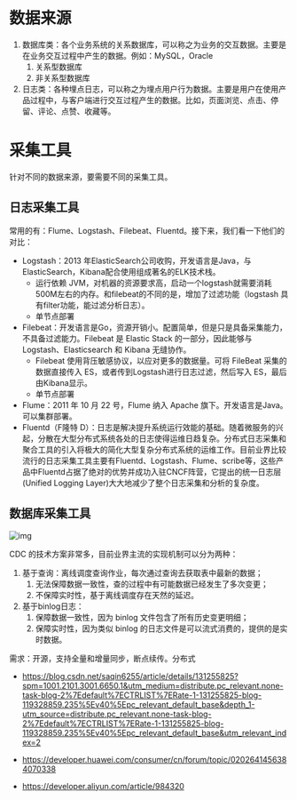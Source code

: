 # 数据来源

1. 数据库类：各个业务系统的关系数据库，可以称之为业务的交互数据。主要是在业务交互过程中产生的数据。例如：MySQL，Oracle
   1. 关系型数据库
   2. 非关系型数据库
2. 日志类：各种埋点日志，可以称之为埋点用户行为数据。主要是用户在使用产品过程中，与客户端进行交互过程产生的数据。比如，页面浏览、点击、停留、评论、点赞、收藏等。



# 采集工具

针对不同的数据来源，要需要不同的采集工具。



## 日志采集工具

常用的有：Flume、Logstash、Filebeat、Fluentd。接下来，我们看一下他们的对比：

- Logstash：2013 年ElasticSearch公司收购，开发语言是Java，与ElasticSearch，Kibana配合使用组成著名的ELK技术栈。
  - 运行依赖 JVM，对机器的资源要求高，启动一个logstash就需要消耗500M左右的内存。和filebeat的不同的是，增加了过滤功能（logstash 具有filter功能，能过滤分析日志）。
  - 单节点部署
- Filebeat：开发语言是Go，资源开销小。配置简单，但是只是具备采集能力，不具备过滤能力。Filebeat 是 Elastic Stack 的一部分，因此能够与 Logstash、Elasticsearch 和 Kibana 无缝协作。
  - Filebeat 使用背压敏感协议，以应对更多的数据量。可将 FileBeat 采集的数据直接传入 ES，或者传到Logstash进行日志过滤，然后写入 ES，最后由Kibana显示。
  - 单节点部署
- Flume：2011 年 10 月 22 号，Flume 纳入 Apache 旗下。开发语言是Java。可以集群部署。
- Fluentd（F隆特 D）：日志是解决提升系统运行效能的基础。随着微服务的兴起，分散在大型分布式系统各处的日志使得运维日趋复杂。分布式日志采集和聚合工具的引入将极大的简化大型复杂分布式系统的运维工作。目前业界比较流行的日志采集工具主要有Fluentd、Logstash、Flume、scribe等，这些产品中Fluentd占据了绝对的优势并成功入驻CNCF阵营，它提出的统一日志层(Unified Logging Layer)大大地减少了整个日志采集和分析的复杂度。



## 数据库采集工具



![img](https://cdn.jsdelivr.net/gh/StuartYang/oss@master/img/202401132000308.png)

CDC 的技术方案非常多，目前业界主流的实现机制可以分为两种：

1. 基于查询：离线调度查询作业，每次通过查询去获取表中最新的数据；
   1. 无法保障数据一致性，查的过程中有可能数据已经发生了多次变更；
   2. 不保障实时性，基于离线调度存在天然的延迟。
2. 基于binlog日志：
   1. 保障数据一致性，因为 binlog 文件包含了所有历史变更明细；
   2. 保障实时性，因为类似 binlog 的日志文件是可以流式消费的，提供的是实时数据。



需求：开源，支持全量和增量同步，断点续传。分布式



- https://blog.csdn.net/saqin6255/article/details/131255825?spm=1001.2101.3001.6650.1&utm_medium=distribute.pc_relevant.none-task-blog-2%7Edefault%7ECTRLIST%7ERate-1-131255825-blog-119328859.235%5Ev40%5Epc_relevant_default_base&depth_1-utm_source=distribute.pc_relevant.none-task-blog-2%7Edefault%7ECTRLIST%7ERate-1-131255825-blog-119328859.235%5Ev40%5Epc_relevant_default_base&utm_relevant_index=2

- https://developer.huawei.com/consumer/cn/forum/topic/0202641456384070338

- https://developer.aliyun.com/article/984320


